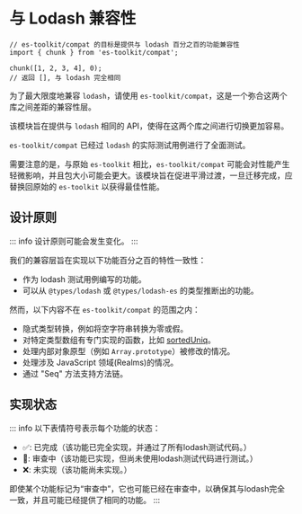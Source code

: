 # 与 Lodash 兼容性

```tsx
// es-toolkit/compat 的目标是提供与 lodash 百分之百的功能兼容性
import { chunk } from 'es-toolkit/compat';

chunk([1, 2, 3, 4], 0);
// 返回 [], 与 lodash 完全相同
```

为了最大限度地兼容 `lodash`，请使用 `es-toolkit/compat`，这是一个弥合这两个库之间差距的兼容性层。

该模块旨在提供与 `lodash` 相同的 API，使得在这两个库之间进行切换更加容易。

`es-toolkit/compat` 已经过 `lodash` 的实际测试用例进行了全面测试。

需要注意的是，与原始 `es-toolkit` 相比，`es-toolkit/compat` 可能会对性能产生轻微影响，并且包大小可能会更大。该模块旨在促进平滑过渡，一旦迁移完成，应替换回原始的 `es-toolkit` 以获得最佳性能。

## 设计原则

::: info
设计原则可能会发生变化。
:::

我们的兼容层旨在实现以下功能百分之百的特性一致性：

- 作为 lodash 测试用例编写的功能。
- 可以从 `@types/lodash` 或 `@types/lodash-es` 的类型推断出的功能。

然而，以下内容不在 `es-toolkit/compat` 的范围之内：

- 隐式类型转换，例如将空字符串转换为零或假。
- 对特定类型数组有专门实现的函数，比如 [sortedUniq](https://lodash.com/docs/4.17.15#sortedUniq)。
- 处理内部对象原型（例如 `Array.prototype`）被修改的情况。
- 处理涉及 JavaScript 领域(Realms)的情况。
- 通过 "Seq" 方法支持方法链。

## 实现状态

::: info
以下表情符号表示每个功能的状态：

- ✅: 已完成（该功能已完全实现，并通过了所有lodash测试代码。）
- 📝: 审查中（该功能已实现，但尚未使用lodash测试代码进行测试。）
- ❌: 未实现（该功能尚未实现。）

即使某个功能标记为“审查中”，它也可能已经在审查中，以确保其与lodash完全一致，并且可能已经提供了相同的功能。
:::

<CompatibilityStatus lang="zh_hans"/>
